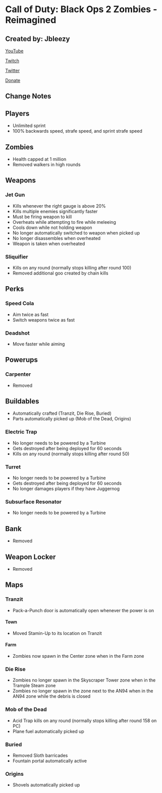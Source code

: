 # Call of Duty: Black Ops 2 Zombies - Reimagined

## Created by: Jbleezy

[YouTube](https://youtube.com/ItsJbirdJustin)

[Twitch](https://twitch.tv/Jbleezy)

[Twitter](https://twitter.com/ItsJbleezy)

[Donate](https://streamlabs.com/jbleezy)

## Change Notes

## Players
* Unlimited sprint
* 100% backwards speed, strafe speed, and sprint strafe speed

## Zombies
* Health capped at 1 million
* Removed walkers in high rounds

## Weapons

### Jet Gun
* Kills whenever the right gauge is above 20%
* Kills multiple enemies significantly faster
* Must be firing weapon to kill
* Overheats while attempting to fire while meleeing
* Cools down while not holding weapon
* No longer automatically switched to weapon when picked up
* No longer disassembles when overheated
* Weapon is taken when overheated

### Sliquifier
* Kills on any round (normally stops killing after round 100)
* Removed additional goo created by chain kills

## Perks

### Speed Cola
* Aim twice as fast
* Switch weapons twice as fast

### Deadshot
* Move faster while aiming

## Powerups

### Carpenter
* Removed

## Buildables
* Automatically crafted (Tranzit, Die Rise, Buried)
* Parts automatically picked up (Mob of the Dead, Origins)

### Electric Trap
* No longer needs to be powered by a Turbine
* Gets destroyed after being deployed for 60 seconds
* Kills on any round (normally stops killing after round 50)

### Turret
* No longer needs to be powered by a Turbine
* Gets destroyed after being deployed for 60 seconds
* No longer damages players if they have Juggernog

### Subsurface Resonator
* No longer needs to be powered by a Turbine

## Bank
* Removed

## Weapon Locker
* Removed

## Maps

### Tranzit
* Pack-a-Punch door is automatically open whenever the power is on

#### Town
* Moved Stamin-Up to its location on Tranzit

#### Farm
* Zombies now spawn in the Center zone when in the Farm zone

### Die Rise
* Zombies no longer spawn in the Skyscraper Tower zone when in the Trample Steam zone
* Zombies no longer spawn in the zone next to the AN94 when in the AN94 zone while the debris is closed

### Mob of the Dead
* Acid Trap kills on any round (normally stops killing after round 158 on PC)
* Plane fuel automatically picked up

### Buried
* Removed Sloth barricades
* Fountain portal automatically active

### Origins
* Shovels automatically picked up